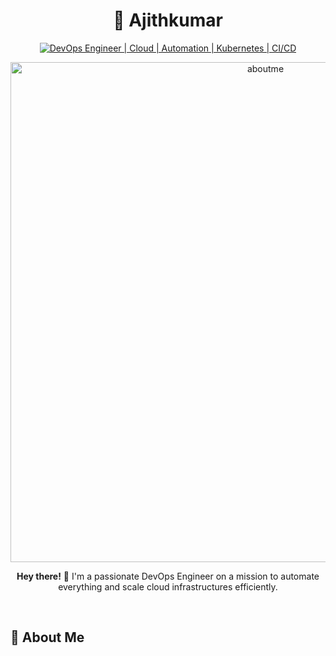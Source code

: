 # <div align="center">🚀 **Ajithkumar**</div>

<div align="center">
  
[![DevOps Engineer | Cloud | Automation | Kubernetes | CI/CD]([https://img.shields.io/badge/DevOps_Engineer_%7C_Cloud_%7C_Automation_%7C_Kubernetes_%7C_CI/CD-0A0A0A?style=for-the-badge&logo=devops&logoColor=white)](https://link.notharshhaa.site](https://images.squarespace-cdn.com/content/v1/661399b472129266540899dc/1727747249227-P74ENKASK3Y3VIN79IHH/devopsvsdeveloper--1-.png?format=1500w))

<img src="[https://imgur.com/CvgYNnv.png](https://images.squarespace-cdn.com/content/v1/661399b472129266540899dc/1727747249227-P74ENKASK3Y3VIN79IHH/devopsvsdeveloper--1-.png?format=1500w)" alt="aboutme" width="800px">

</div>

<div align="center">
  <p><strong>Hey there!</strong> 👋 I'm a passionate DevOps Engineer on a mission to automate everything and scale cloud infrastructures efficiently.</p>
</div>

<br>

## 💫 About Me

